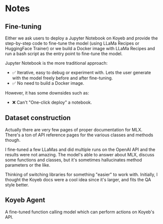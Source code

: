 # Notes

## Fine-tuning

Either we ask users to deploy a Jupyter Notebook on Koyeb and provide the step-by-step code to fine-tune the model (using LLaMa Recipes or HuggingFace Trainer) or we build a Docker image with LLaMa Recipes and run a bash script as the entry point to fine-tune the model.

Jupyter Notebook is the more traditional approach:

- ✅ Iterative, easy to debug or experiment with. Lets the user generate with the model freely before and after fine-tuning.
- ✅ No need to build a Docker image.

However, it has some downsides such as:

- ❌ Can't "One-click deploy" a notebook.

## Dataset construction

Actually there are very few pages of proper documentation for MLX. There's a ton of API reference pages for the various classes and methods though.

I fine-tuned a few LLaMas and did multiple runs on the OpenAI API and the results were not amazing. The model's able to answer about MLX, discuss some functions and classes, but it's sometimes hallucinates method parameters or the like.

Thinking of switching libraries for something "easier" to work with. Initially, I thought the Koyeb docs were a cool idea since it's larger, and fits the QA style better.

## Koyeb Agent

A fine-tuned function calling model which can perform actions on Koyeb's API.
